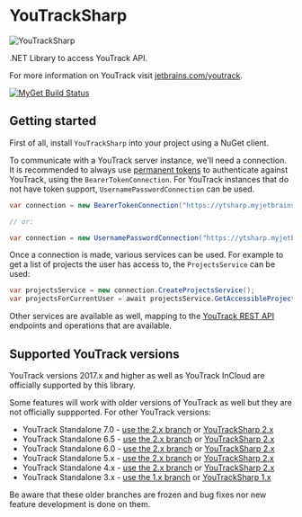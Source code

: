 # YouTrackSharp

![YouTrackSharp](https://github.com/maartenba/YouTrackSharp/raw/master/logo.png)

.NET Library to access YouTrack API.

For more information on YouTrack visit [jetbrains.com/youtrack](http://www.jetbrains.com/youtrack).

[![MyGet Build Status](https://www.myget.org/BuildSource/Badge/youtracksharp?identifier=9cb1066f-5a24-47b1-acf8-51d21bf2d5d8)](https://www.myget.org/)

## Getting started

First of all, install `YouTrackSharp` into your project using a NuGet client.

To communicate with a YouTrack server instance, we'll need a connection. It is recommended to always use [permanent tokens](https://www.jetbrains.com/help/youtrack/incloud/Manage-Permanent-Token.html) to authenticate against YouTrack, using the `BearerTokenConnection`. For YouTrack instances that do not have token support, `UsernamePasswordConnection` can be used.

```csharp
var connection = new BearerTokenConnection("https://ytsharp.myjetbrains.com/youtrack/", "perm:abcdefghijklmn");

// or:

var connection = new UsernamePasswordConnection("https://ytsharp.myjetbrains.com/youtrack/", "username", "password");
```

Once a connection is made, various services can be used. For example to get a list of projects the user has access to, the `ProjectsService` can be used:

```csharp
var projectsService = new connection.CreateProjectsService();
var projectsForCurrentUser = await projectsService.GetAccessibleProjects();
```

Other services are available as well, mapping to the [YouTrack REST API](https://www.jetbrains.com/help/youtrack/standalone/YouTrack-REST-API-Reference.html) endpoints and operations that are available.

## Supported YouTrack versions

YouTrack versions 2017.x and higher as well as YouTrack InCloud are officially supported by this library.

Some features will work with older versions of YouTrack as well but they are not officially suppported. For other YouTrack versions:

* YouTrack Standalone 7.0 - [use the 2.x branch](https://github.com/JetBrains/YouTrackSharp/tree/2.x) or [YouTrackSharp 2.x](https://www.nuget.org/packages/YouTrackSharp/)
* YouTrack Standalone 6.5 - [use the 2.x branch](https://github.com/JetBrains/YouTrackSharp/tree/2.x) or [YouTrackSharp 2.x](https://www.nuget.org/packages/YouTrackSharp/)
* YouTrack Standalone 6.0 - [use the 2.x branch](https://github.com/JetBrains/YouTrackSharp/tree/2.x) or [YouTrackSharp 2.x](https://www.nuget.org/packages/YouTrackSharp/)
* YouTrack Standalone 5.x - [use the 2.x branch](https://github.com/JetBrains/YouTrackSharp/tree/2.x) or [YouTrackSharp 2.x](https://www.nuget.org/packages/YouTrackSharp/)
* YouTrack Standalone 4.x - [use the 2.x branch](https://github.com/JetBrains/YouTrackSharp/tree/2.x) or [YouTrackSharp 2.x](https://www.nuget.org/packages/YouTrackSharp/)
* YouTrack Standalone 3.x - [use the 1.x branch](https://github.com/JetBrains/YouTrackSharp/tree/1.x) or [YouTrackSharp 1.x](https://www.nuget.org/packages/YouTrackSharp/)

Be aware that these older branches are frozen and bug fixes nor new feature development is done on them.